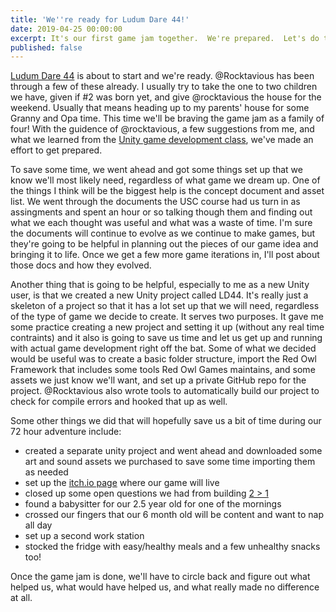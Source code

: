 ```yaml
---
title: 'We''re ready for Ludum Dare 44!'
date: 2019-04-25 00:00:00
excerpt: It's our first game jam together.  We're prepared.  Let's do this!
published: false
---
```


[Ludum Dare 44](https://ldjam.com/) is about to start and we're ready.  @Rocktavious has been through a few of these already.  I usually try to take the one to two children we have, given if #2 was born yet, and give @rocktavious the house for the weekend.  Usually that means heading up to my parents' house for some Granny and Opa time.  This time we'll be braving the game jam as a family of four!  With the guidence of @rocktavious, a few suggestions from me, and what we learned from the [Unity game development class](https://unity.com/learn/unity-usc-games-unlocked), we've made an effort to get prepared.

To save some time, we went ahead and got some things set up that we know we'll most likely need, regardless of what game we dream up.  One of the things I think will be the biggest help is the concept document and asset list.  We went through the documents the USC course had us turn in as assingments and spent an hour or so talking though them and finding out what we each thought was useful and what was a waste of time.  I'm sure the documents will continue to evolve as we continue to make games, but they're going to be helpful in planning out the pieces of our game idea and bringing it to life.  Once we get a few more game iterations in, I'll post about those docs and how they evolved.

Another thing that is going to be helpful, especially to me as a new Unity user, is that we created a new Unity project called LD44.  It's really just a skeleton of a project so that it has a lot set up that we will need, regardless of the type of game we decide to create.  It serves two purposes.  It gave me some practice creating a new project and setting it up (without any real time contraints) and it also is going to save us time and let us get up and running with actual game development right off the bat.  Some of what we decided would be useful was to create a basic folder structure, import the Red Owl Framework that includes some tools Red Owl Games maintains, and some assets we just know we'll want, and set up a private GitHub repo for the project.  @Rocktavious also wrote tools to automatically build our project to check for compile errors and hooked that up as well.

Some other things we did that will hopefully save us a bit of time during our 72 hour adventure include:

* created a separate unity project and went ahead and downloaded some art and sound assets we purchased to save some time importing them as needed
* set up the [itch.io page](https://redowlgames.itch.io/ld44) where our game will live
* closed up some open questions we had from building [2 > 1](https://redowlgames.com/project/2gt1)
* found a babysitter for our 2.5 year old for one of the mornings
* crossed our fingers that our 6 month old will be content and want to nap all day
* set up a second work station
* stocked the fridge with easy/healthy meals and a few unhealthy snacks too!

Once the game jam is done, we'll have to circle back and figure out what helped us, what would have helped us, and what really made no difference at all.
